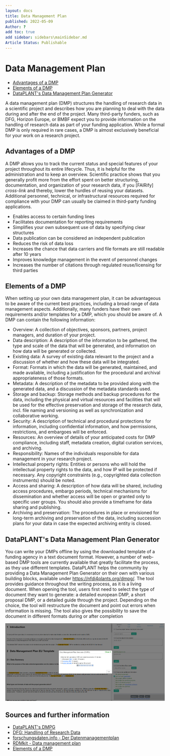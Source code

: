 ```yaml
---
layout: docs
title: Data Management Plan
published: 2022-05-09
Author: ?
add toc: true
add sidebar: sidebars\mainSidebar.md
Article Status: Publishable
---
```


# Data Management Plan

- [Advantages of a DMP](#Advantages-of-a-DMP)
- [Elements of a DMP](#Elements-of-a-DMP)
- [DataPLANT's Data Management Plan Generator](#DataPLANT's-Data-Management-Plan-Generator)


A data management plan (DMP) structures the handling of research data in a scientific project and describes how you are planning to deal with the data during and after the end of the project. Many third-party funders, such as DFG, Horizon Europe, or BMBF expect you to provide information on the handling of research data as part of your funding application. While a formal DMP is only required in rare cases, a DMP is almost exclusively beneficial for your work on a research project. 

## Advantages of a DMP
A DMP allows you to track the current status and special features of your project throughout its entire lifecycle. Thus, it is helpful for the administration and to keep an overview. 
Scientific practice shows that you generally profit more from the effort spent on better structuring, documentation, and organization of your research data, if you [FAIRify] *cross-link* and thereby, lower the hurdles of reusing your datasets.
Additional personnel, technical, or infrastructural resources required for compliance with your DMP can usually be claimed in third-party funding applications. 

- Enables access to certain funding lines	
- Facilitates documentation for reporting requirements	
- Simplifies your own subsequent use of data by specifying clear structures                                                            	 
- Data publication can be considered an independent publication	 
- Reduces the risk of data loss	 
- Increases the chance that data carriers and file formats are still readable after 10 years
- Improves knowledge management in the event of personnel changes
- Increases the number of citations through regulated reuse/licensing for third parties


## Elements of a DMP
When setting up your own data management plan, it can be advantageous to be aware of the current best practices, including a broad range of data management aspects. Additionally, many funders have their own requirements and/or templates for a DMP, which you should be aware of. A DMP can contain the following information:

- Overview: A collection of objectives, sponsors, partners, project managers, and duration of your project.
- Data description: A description of the information to be gathered, the type and scale of the data that will be generated, and information on how data will be generated or collected.
- Existing data: A survey of existing data relevant to the project and a discussion of whether and how these data will be integrated.
- Format: Formats in which the data will be generated, maintained, and made available, including a justification for the procedural and archival appropriateness of those formats.
- Metadata: A description of the metadata to be provided along with the generated data, and a discussion of the metadata standards used.
- Storage and backup: Storage methods and backup procedures for the data, including the physical and virtual resources and facilities that will be used for the effective preservation and storage of the research data, incl. file naming and versioning as well as synchronization and collaborative working.
- Security:	A description of technical and procedural protections for information, including confidential information, and how permissions, restrictions, and embargoes will be enforced.
- Resources: An overview of details of your anticipated costs for DMP compliance, including staff, metadata creation, digital curation services, and archiving.
- Responsibility: Names of the individuals responsible for data management in your research project.
- Intellectual property rights:	Entities or persons who will hold the intellectual property rights to the data, and how IP will be protected if necessary. Any copyright constraints (e.g., copyrighted data collection instruments) should be noted.
- Access and sharing: A description of how data will be shared, including access procedures, embargo periods, technical mechanisms for dissemination and whether access will be open or granted only to specific user groups. You should also provide a timeframe for data sharing and publishing.
- Archiving and preservation: The procedures in place or envisioned for long-term archiving and preservation of the data, including succession plans for your data in case the expected archiving entity is closed.


## DataPLANT's Data Management Plan Generator
You can write your DMPs offline by using the downloaded template of a funding agency in a text document format. However, a number of web-based DMP tools are currently available that greatly facilitate the process, as they use different templates. 
DataPLANT helps the community by providing a Data Management Plan Generator on their own with various building blocks, available under https://nfdi4plants.org/dmpg/. The tool provides guidance throughout the writing process, as it is a living document. When opening the tool, users first need to select the type of document they want to generate: a detailed european DMP, a short proposal DMP, or a detailed guide through the project. Depending on the choice, the tool will restructure the document and point out errors when information is missing. The tool also gives the possibility to save the document in different formats during or after completion

![DMPG](DMPG.png)


## Sources and further information
- [DataPLANT's DMPG](https://nfdi4plants.org/dmpg/)
- [DFG: Handling of Research Data](https://www.dfg.de/en/research_funding/principles_dfg_funding/research_data/index.html)
- [forschungsdaten.info - Der Datenmanagementplan](https://www.forschungsdaten.info/themen/informieren-und-planen/datenmanagementplan/) 
- [RDMkit - Data management plan](https://rdmkit.elixir-europe.org/data_management_plan.html)
- [Elements of a DMP](https://www.icpsr.umich.edu/web/pages/datamanagement/dmp/elements.html)
